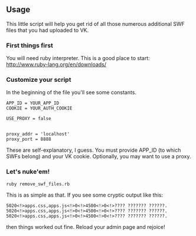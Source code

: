 ## Usage

This little script will help you get rid of all those numerous additional SWF files that you had uploaded to VK. 

### First things first

You will need ruby interpreter. This is a good place to start: http://www.ruby-lang.org/en/downloads/

### Customize your script

In the beginning of the file you'll see some constants. 

	APP_ID = YOUR_APP_ID
	COOKIE = YOUR_AUTH_COOKIE
	
	USE_PROXY = false
	
	
	proxy_addr = 'localhost'
	proxy_port = 8888

These are self-explanatory, I guess. You must provide APP_ID (to which SWFs belong) and your VK cookie. Optionally, you may want to use a proxy.

### Let's nuke'em!

	ruby remove_swf_files.rb
	
This is as simple as that. If you see some cryptic output like this:

	5020<!>apps.css,apps.js<!>0<!>4500<!>0<!>???? ??????? ??????.
	5020<!>apps.css,apps.js<!>0<!>4500<!>0<!>???? ??????? ??????.
	5020<!>apps.css,apps.js<!>0<!>4500<!>0<!>???? ??????? ??????.

then things worked out fine. Reload your admin page and rejoice!